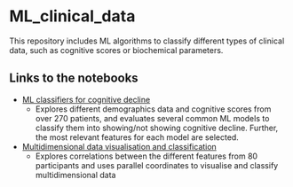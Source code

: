 # ML_clinical_data
This repository includes ML algorithms to classify different types of clinical data, such as cognitive scores or biochemical parameters.

## Links to the notebooks
  * [ML classifiers for cognitive decline](https://github.com/mirentamayoelizalde/ML_clinical_data/blob/main/cogntive_decline_classification.ipynb)
      - Explores different demographics data and cognitive scores from over 270 patients, and evaluates several common ML models to classify them into showing/not showing cognitive decline. Further, the most relevant features for each model are selected.
  * [Multidimensional data visualisation and classification](https://github.com/mirentamayoelizalde/ML_clinical_data/blob/main/multidimensional_analysis_parallel_plots.ipynb)
      - Explores correlations between the different features from 80 participants and uses parallel coordinates to visualise and classify multidimensional data
  
